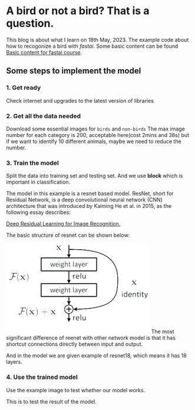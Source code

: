 # A bird or not a bird? That is a question.
This blog is about what I learn on 18th May, 2023. The example code about how to recogonize a bird with *fastai*.
Some basic content can be found [Basic content for fastai course](https://www.fast.ai/posts/2020-01-16-fast_template.html).
## Some steps to implement the model
### 1. Get ready
Check internet and upgrades to the latest version of libraries
### 2. Get all the data needed
Download some essential images for `birds` and `non-birds`
The max image number for each category is 200, acceptable here(cost 2mins and 38s) but if we want to identify 10 different animals, maybe we need to reduce the number.
### 3. Train the model
Split the data into training set and testing set. And we use **block** which is important in classification. 

The model in this example is a resnet based model. ResNet, short for Residual Network, is a deep convolutional neural network (CNN) architecture that was introduced by Kaiming He et al. in 2015, as the following essay describes:

[Deep Residual Learning for Image Recognition.](https://ieeexplore-ieee-org.ezproxy.library.uq.edu.au/stamp/stamp.jsp?tp=&arnumber=7780459)

The basic structure of resnet can be shown below:

![Image of fast.ai logo](images/architure.png)
The most significant difference of reenet with other network model is that it has shortcut connections directly between input and output.

And in the model we are given example of resnet18, which means it has 18 layers.
### 4. Use the trained model

Use the example image to test whether our model works.

This is to test the result of the model.
